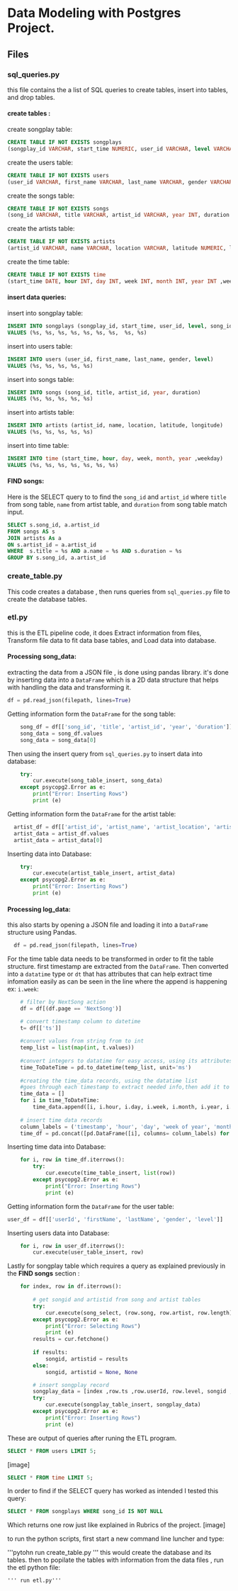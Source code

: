 # Data Modeling with Postgres Project. 


## Files
### sql_queries.py 
this file contains the a list of SQL queries to create tables, insert into tables, and drop tables. 
#### create tables : 
create songplay table:
```sql
CREATE TABLE IF NOT EXISTS songplays 
(songplay_id VARCHAR, start_time NUMERIC, user_id VARCHAR, level VARCHAR, song_id VARCHAR, artist_id VARCHAR, session_id VARCHAR,  location VARCHAR, user_agent VARCHAR);
```
create the users table:
```sql
CREATE TABLE IF NOT EXISTS users 
(user_id VARCHAR, first_name VARCHAR, last_name VARCHAR, gender VARCHAR, level VARCHAR)
```
create the songs table:
```sql
CREATE TABLE IF NOT EXISTS songs 
(song_id VARCHAR, title VARCHAR, artist_id VARCHAR, year INT, duration NUMERIC)
```
create the artists table:
```sql
CREATE TABLE IF NOT EXISTS artists 
(artist_id VARCHAR, name VARCHAR, location VARCHAR, latitude NUMERIC, longitude NUMERIC)
```
create the time table:
```sql
CREATE TABLE IF NOT EXISTS time 
(start_time DATE, hour INT, day INT, week INT, month INT, year INT ,weekday int)
```
#### insert data queries:
insert into songplay table:
```sql
INSERT INTO songplays (songplay_id, start_time, user_id, level, song_id, artist_id, session_id,  location, user_agent) 
VALUES (%s, %s, %s, %s, %s, %s, %s,  %s, %s)
```
insert into users table:
```sql
INSERT INTO users (user_id, first_name, last_name, gender, level)
VALUES (%s, %s, %s, %s, %s)
```
insert into songs table:
```sql
INSERT INTO songs (song_id, title, artist_id, year, duration)
VALUES (%s, %s, %s, %s, %s)
```
insert into artists table:
```sql
INSERT INTO artists (artist_id, name, location, latitude, longitude)
VALUES (%s, %s, %s, %s, %s)
```
insert into time table:
```sql
INSERT INTO time (start_time, hour, day, week, month, year ,weekday)
VALUES (%s, %s, %s, %s, %s, %s, %s)
```
#### FIND songs:
Here is the  SELECT query to to find the `song_id` and `artist_id` where `title` from song table, `name` from artist table, and `duration` from song table match input. 
```sql
SELECT s.song_id, a.artist_id
FROM songs AS s
JOIN artists As a
ON s.artist_id = a.artist_id
WHERE  s.title = %s AND a.name = %s AND s.duration = %s
GROUP BY s.song_id, a.artist_id 
```

### create_table.py
This code creates a database , then runs queries from `sql_queries.py` file to create the database tables.

### etl.py 
this is the ETL pipeline code, it does Extract information from files, Transform file data to fit data base tables, and Load data into database. 
####  Processing song_data:
extracting the data from a JSON file , is done using pandas library. it's done by inserting data into a `DataFrame` which is a 2D data structure that helps with handling the data and transforming it.   
```python
df = pd.read_json(filepath, lines=True)
```
Getting information form the `DataFrame` for the song table: 
```python
    song_df = df[['song_id', 'title', 'artist_id', 'year', 'duration']]
    song_data = song_df.values
    song_data = song_data[0]
```
Then using the insert query from `sql_queries.py` to insert data into database:
```python
    try:
        cur.execute(song_table_insert, song_data)
    except psycopg2.Error as e:
        print("Error: Inserting Rows")
        print (e)
```
Getting information form the `DataFrame` for the artist table: 
```python
  artist_df = df[['artist_id', 'artist_name', 'artist_location', 'artist_latitude', 'artist_longitude']]
  artist_data = artist_df.values
  artist_data = artist_data[0]
```
Inserting data into Database:
```python
    try:
        cur.execute(artist_table_insert, artist_data)
    except psycopg2.Error as e:
        print("Error: Inserting Rows")
        print (e)
```
#### Processing log_data:
this also starts by opening a JSON file and loading it into a `DataFrame` structure using Pandas.
```python
  df = pd.read_json(filepath, lines=True)
```
For the time table data needs to be transformed in order to fit the table structure. first timestamp are extracted from the `DataFrame`. Then converted into a `datatime` type or  `dt` that has attributes that can help extract time infomation easily as can be seen in the line where the append is happening ex: `i.week`: 
```python
    # filter by NextSong action
    df = df[(df.page == 'NextSong')]

    # convert timestamp column to datetime
    t= df[['ts']] 
    
    #convert values from string from to int
    temp_list = list(map(int, t.values)) 
    
    #convert integers to datatime for easy access, using its attributes 
    time_ToDateTime = pd.to_datetime(temp_list, unit='ms')
    
    #creating the time_data records, using the datatime list 
    #goes through each timestamp to extract needed info,then add it to time_data. 
    time_data = []
    for i in time_ToDateTime:
        time_data.append([i, i.hour, i.day, i.week, i.month, i.year, i.dayofweek ])
    
    # insert time data records
    column_labels = ('timestamp', 'hour', 'day', 'week of year', 'month', 'year', 'weekday')
    time_df = pd.concat([pd.DataFrame([i], columns= column_labels) for i in time_data], ignore_index=True)
```
Inserting time data into Database:
```python
    for i, row in time_df.iterrows():
        try: 
            cur.execute(time_table_insert, list(row))
        except psycopg2.Error as e:
            print("Error: Inserting Rows")
            print (e)
```
Getting information form the `DataFrame` for the user table: 

```python
user_df = df[['userId', 'firstName', 'lastName', 'gender', 'level']]
```
Inserting users data into Database:
```python
    for i, row in user_df.iterrows():
        cur.execute(user_table_insert, row)
```
Lastly for songplay table which requires a query as explained previously in the **FIND songs** section :
```python
    for index, row in df.iterrows():
        
        # get songid and artistid from song and artist tables
        try:
            cur.execute(song_select, (row.song, row.artist, row.length))
        except psycopg2.Error as e:
            print("Error: Selecting Rows")
            print (e)
        results = cur.fetchone()
        
        if results:
            songid, artistid = results
        else:
            songid, artistid = None, None

        # insert songplay record
        songplay_data = [index ,row.ts ,row.userId, row.level, songid , artistid, row.sessionId, row.location, row.userAgent]
        try:
            cur.execute(songplay_table_insert, songplay_data)
        except psycopg2.Error as e:
            print("Error: Inserting Rows")
            print (e)
```

These are output of queries after runing the ETL program. 
```sql
SELECT * FROM users LIMIT 5;
```
[image]
```sql
SELECT * FROM time LIMIT 5;
```

In order to find if the SELECT query has worked as intended I tested this query:

```sql
SELECT * FROM songplays WHERE song_id IS NOT NULL
```
Which returns one row just like explained in Rubrics of the project.
[image]




to run the python scripts, first start a new command line luncher and type:

'''pytohn 
    run create_table.py
'''
this would create the database and its tables.
then to popilate the tables with information from the data files , run the etl python file:
    
    ''' run etl.py'''
    

